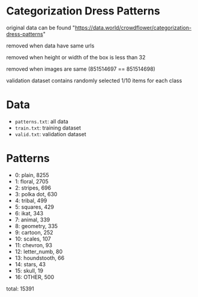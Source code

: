 # Categorization Dress Patterns

original data can be found "https://data.world/crowdflower/categorization-dress-patterns"

removed when data have same urls

removed when height or width of the box is less than 32

removed when images are same (851514697 == 851514698)

validation dataset contains randomly selected 1/10 items for each class


# Data
- ```patterns.txt```: all data
- ```train.txt```: training dataset
- ```valid.txt```: validation dataset


# Patterns
- 0: plain, 8255
- 1: floral, 2705
- 2: stripes, 696
- 3: polka dot, 630
- 4: tribal, 499
- 5: squares, 429
- 6: ikat, 343
- 7: animal, 339
- 8: geometry, 335
- 9: cartoon, 252
- 10: scales, 107
- 11: chevron, 93
- 12: letter_numb, 80
- 13: houndstooth, 66
- 14: stars, 43
- 15: skull, 19
- 16: OTHER, 500

total: 15391
